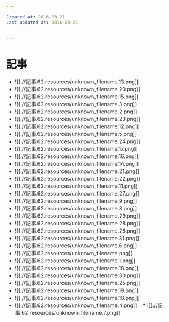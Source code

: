 ```yaml
---

Created at: 2016-03-21
Last updated at: 2016-03-21


---
```


# 記事


* ![[.//記事.62.resources/unknown_filename.13.png]]
* ![[.//記事.62.resources/unknown_filename.20.png]]
* ![[.//記事.62.resources/unknown_filename.15.png]]
* ![[.//記事.62.resources/unknown_filename.3.png]]
* ![[.//記事.62.resources/unknown_filename.2.png]]
* ![[.//記事.62.resources/unknown_filename.23.png]]
* ![[.//記事.62.resources/unknown_filename.12.png]]
* ![[.//記事.62.resources/unknown_filename.5.png]]
* ![[.//記事.62.resources/unknown_filename.24.png]]
* ![[.//記事.62.resources/unknown_filename.17.png]]
* ![[.//記事.62.resources/unknown_filename.16.png]]
* ![[.//記事.62.resources/unknown_filename.14.png]]
* ![[.//記事.62.resources/unknown_filename.21.png]]
* ![[.//記事.62.resources/unknown_filename.22.png]]
* ![[.//記事.62.resources/unknown_filename.11.png]]
* ![[.//記事.62.resources/unknown_filename.27.png]]
* ![[.//記事.62.resources/unknown_filename.9.png]]
* ![[.//記事.62.resources/unknown_filename.8.png]]
* ![[.//記事.62.resources/unknown_filename.29.png]]
* ![[.//記事.62.resources/unknown_filename.28.png]]
* ![[.//記事.62.resources/unknown_filename.26.png]]
* ![[.//記事.62.resources/unknown_filename.31.png]]
* ![[.//記事.62.resources/unknown_filename.6.png]]
* ![[.//記事.62.resources/unknown_filename.png]]
* ![[.//記事.62.resources/unknown_filename.1.png]]
* ![[.//記事.62.resources/unknown_filename.18.png]]
* ![[.//記事.62.resources/unknown_filename.30.png]]
* ![[.//記事.62.resources/unknown_filename.25.png]]
* ![[.//記事.62.resources/unknown_filename.19.png]]
* ![[.//記事.62.resources/unknown_filename.10.png]]
* ![[.//記事.62.resources/unknown_filename.4.png]]
   * ![[.//記事.62.resources/unknown_filename.7.png]]

